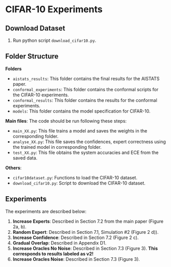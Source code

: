 # CIFAR-10 Experiments

## Download Dataset

1. Run python script `download_cifar10.py`.

## Folder Structure

**Folders**

- `aistats_results`: This folder contains the final results for the AISTATS paper.
- `conformal_experiments`: This folder contains the conformal scripts for the CIFAR-10 experiments.
- `conformal_results`: This folder contains the results for the conformal experiments.
- `models`: This folder contains the model specification for CIFAR-10.

**Main files**:
The code should be run following these steps:

- `main_XX.py`: This file trains a model and saves the weights in the corresponding folder.
- `analyse_XX.py`: This file saves the confidences, expert correctness using the trained model in corresponding folder.
- `test_XX.py`: This file obtains the system accuracies and ECE from the saved data.

**Others**:

- `cifar10dataset.py`: Functions to load the CIFAR-10 dataset.
- `download_cifar10.py`: Script to download the CIFAR-10 dataset.

## Experiments

The experiments are described below:

1. **Increase Experts**: Described in Section 7.2 from the main paper (Figure 2a, b).
2. **Random Expert**: Described in Section 7.1, Simulation #2 (Figure 2 d)).
3. **Increase Confidence**: Described in Section 7.2 (Figure 2 c).
4. **Gradual Overlap**: Described in Appendix D1.
5. **Increase Oracles No Noise**: Described in Section 7.3 (Figure 3). **This corresponds to results labeled as v2!**
6. **Increase Oracles Noise**: Described in Section 7.3 (Figure 3).
